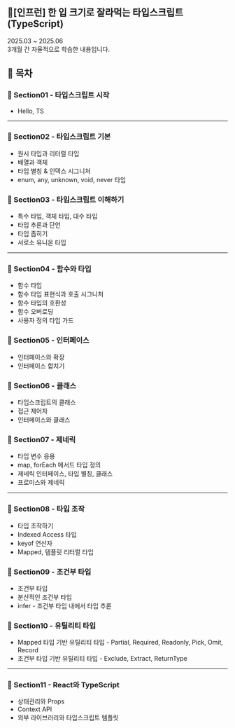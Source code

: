 ## 🥬[인프런] 한 입 크기로 잘라먹는 타입스크립트(TypeScript)
2025.03 ~ 2025.06  
3개월 간 자율적으로 학습한 내용입니다.

## 📑 목차
### 📌 Section01 - 타입스크립트 시작
* Hello, TS
---

### 📌 Section02 - 타입스크립트 기본
* 원시 타입과 리터럴 타입
* 배열과 객체
* 타입 별칭 & 인덱스 시그니처
* enum, any, unknown, void, never 타입

### 📌 Section03 - 타입스크립트 이해하기
* 특수 타입, 객체 타입, 대수 타입
* 타입 추론과 단언
* 타입 좁히기
* 서로소 유니온 타입
---

### 📌 Section04 - 함수와 타입
* 함수 타입
* 함수 타입 표현식과 호출 시그니처
* 함수 타입의 호환성
* 함수 오버로딩
* 사용자 정의 타입 가드

### 📌 Section05 - 인터페이스
* 인터페이스와 확장
* 인터페이스 합치기

### 📌 Section06 - 클래스
* 타입스크립트의 클래스
* 접근 제어자
* 인터페이스와 클래스

### 📌 Section07 - 제네릭
* 타입 변수 응용
* map, forEach 메서드 타입 정의
* 제네릭 인터페이스, 타입 별칭, 클래스
* 프로미스와 제네릭
---

### 📌 Section08 - 타입 조작
* 타입 조작하기
* Indexed Access 타입
* keyof 연산자
* Mapped, 템플릿 리터럴 타입

### 📌 Section09 - 조건부 타입
* 조건부 타입
* 분산적인 조건부 타입
* infer - 조건부 타입 내에서 타입 추론

### 📌 Section10 - 유틸리티 타입
* Mapped 타입 기반 유틸리티 타입 - Partial, Required, Readonly, Pick, Omit, Record
* 조건부 타입 기반 유틸리티 타입 - Exclude, Extract, ReturnType
---

### 📌 Section11 - React와 TypeScript
* 상태관리와 Props
* Context API
* 외부 라이브러리와 타입스크립트 템플릿
